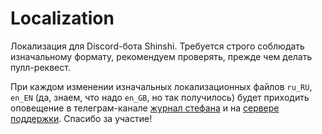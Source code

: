# Localization
Локализация для Discord-бота Shinshi.
Требуется строго соблюдать изначальному формату, рекомендуем проверять, прежде чем делать пулл-реквест.

При каждом изменении изначальных локализационных файлов `ru_RU`, `en_EN` (да, знаем, что надо `en_GB`, но так получилось) будет приходить оповещение в телеграм-канале [журнал стефана](https://stefanlight.ru/blog) и на [сервере поддержки](https://dsc.gg/shinshi). Спасибо за участие!
